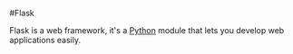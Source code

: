 #Flask
Flask is a web framework, it's a [Python](/wiki/Python) module that lets you develop web applications easily.